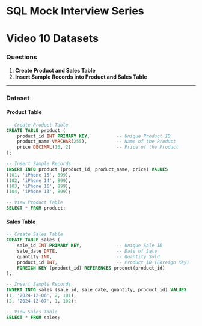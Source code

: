 # SQL Mock Interview Series  
# Video 10 Datasets  

### Questions  
1. **Create Product and Sales Table**  
2. **Insert Sample Records into Product and Sales Table**  

---

### Dataset  

#### Product Table  

```sql
-- Create Product Table
CREATE TABLE product (
    product_id INT PRIMARY KEY,          -- Unique Product ID
    product_name VARCHAR(255),           -- Name of the Product
    price DECIMAL(10, 2)                 -- Price of the Product
);

-- Insert Sample Records
INSERT INTO product (product_id, product_name, price) VALUES
(101, 'iPhone 15', 899),
(102, 'iPhone 14', 899),
(103, 'iPhone 16', 899),
(104, 'iPhone 13', 899);

-- View Product Table
SELECT * FROM product;
```

#### Sales Table  

```sql
-- Create Sales Table
CREATE TABLE sales (
    sale_id INT PRIMARY KEY,             -- Unique Sale ID
    sale_date DATE,                      -- Date of Sale
    quantity INT,                        -- Quantity Sold
    product_id INT,                      -- Product ID (Foreign Key)
    FOREIGN KEY (product_id) REFERENCES product(product_id)
);

-- Insert Sample Records
INSERT INTO sales (sale_id, sale_date, quantity, product_id) VALUES
(1, '2024-12-06', 2, 101),
(2, '2024-12-07', 1, 102);

-- View Sales Table
SELECT * FROM sales;
```
